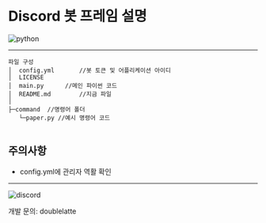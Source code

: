 # Discord 봇 프레임 설명

![python](https://img.shields.io/badge/Python-3776AB?style=for-the-badge&logo=python&logoColor=white)

---
```
파일 구성
│  config.yml       //봇 토큰 및 어플리케이션 아이디
│  LICENSE 
│  main.py      //메인 파이썬 코드
│  README.md        //지금 파일
│
├─command  //명령어 폴더
   └─paper.py //예시 명령어 코드
  

```

## 주의사항

- config.yml에 관리자 역활 확인 

---
![discord](https://img.shields.io/badge/Discord-7289DA?style=for-the-badge&logo=discord&logoColor=white)

개발 문의: doublelatte